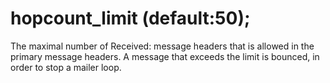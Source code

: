 # hopcount_limit (default:50); 


The maximal number of Received:  message headers that is allowed
in the primary message headers. A message that exceeds the limit
is bounced, in order to stop a mailer loop.



